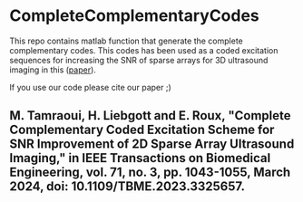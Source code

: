 # CompleteComplementaryCodes

This repo contains matlab function that generate the complete complementary codes. This codes has been used as a coded excitation sequences for increasing the SNR of sparse arrays for 3D ultrasound imaging in this ([paper](https://ieeexplore.ieee.org/document/10287569)).

 If you use our code please cite our paper ;)

 ## M. Tamraoui, H. Liebgott and E. Roux, "Complete Complementary Coded Excitation Scheme for SNR Improvement of 2D Sparse Array Ultrasound Imaging," in IEEE Transactions on Biomedical Engineering, vol. 71, no. 3, pp. 1043-1055, March 2024, doi: 10.1109/TBME.2023.3325657.
